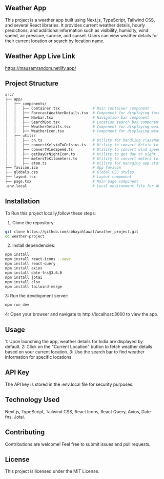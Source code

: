 ## Weather App
This project is a weather app built using Next.js, TypeScript, Tailwind CSS, and several React libraries. It provides current weather details, hourly predictions, and additional information such as visibility, humidity, wind speed, air pressure, sunrise, and sunset. Users can view weather details for their current location or search by location name.
## Weather App Live Link
https://mausamrandom.netlify.app/
## Project Structure
```bash
src/
├── app/
│   ├── components/
│   │   ├── Container.tsx               # Main container component
│   │   ├── ForecastWeatherDetails.tsx  # Component for displaying forecast details
│   │   ├── Navbar.tsx                  # Navigation bar component
│   │   ├── SearchBox.tsx               # Location search box component
│   │   ├── WeatherDetails.tsx          # Component for displaying weather details
│   │   ├── WeatherIcon.tsx             # Component for displaying weather icons
│   ├── utils/
│   │   ├── cn.ts                       # Utility for handling classNames
│   │   ├── convertKelvinToCelsius.ts   # Utility to convert Kelvin to Celsius
│   │   ├── convertWindSpeed.ts         # Utility to convert wind speed
│   │   ├── getDayOrNightIcon.ts        # Utility to get day or night icon
│   │   ├── metersToKilometers.ts       # Utility to convert meters to kilometers
│   │   ├── atom.ts                     # Utility for managing app state
├── favicon.ico                         # App favicon
├── globals.css                         # Global CSS styles
├── layout.tsx                          # Layout component
├── page.tsx                            # Main page component
.env.local                              # Local environment file for API keys
```
## Installation
To Run this project locally,follow these steps:
1. Clone the repository:
```bash
git clone https://github.com/abhayahlawat/weather_project.git
cd weather-project
```
2. Install dependencies:
```bash
npm install
npm install react-icons --save
npm install react-query
npm install axios
npm install date-fns@3.6.0
npm install jotai
npm install clsx
npm install tailwind-merge
```
3: Run the development server:
```bash
npm run dev
```
4: Open your browser and navigate to http://localhost:3000 to view the app.
## Usage
1: Upon launching the app, weather details for India are displayed by default.
2: Click on the "Current Location" button to fetch weather details based on your current location.
3: Use the search bar to find weather information for specific locations.
## API Key
The API key is stored in the .env.local file for security purposes.
## Technology Used
Next.js, TypeScript, Tailwind CSS, React Icons, React Query, Axios, Date-fns, Jotai.
## Contributing
Contributions are welcome! Feel free to submit issues and pull requests.
## License
This project is licensed under the MIT License.
